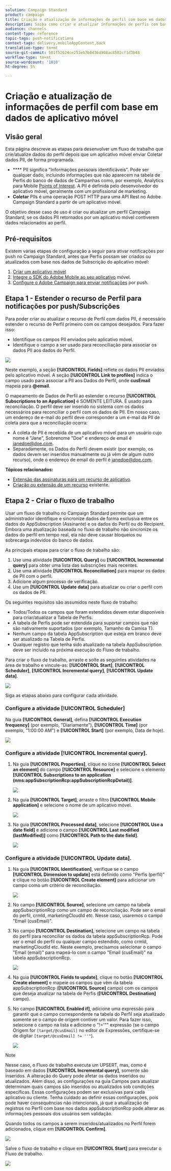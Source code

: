 ```yaml
---
solution: Campaign Standard
product: campaign
title: Criação e atualização de informações de perfil com base em dados de aplicativo móvel
description: Saiba como criar e atualizar informações de perfis com base nos dados de aplicativos móveis.
audience: channels
content-type: reference
topic-tags: push-notifications
context-tags: delivery,mobileAppContent,back
translation-type: tm+mt
source-git-commit: 501f52624ce253eb7b0d36d908ac8502cf1d3b48
workflow-type: tm+mt
source-wordcount: '1010'
ht-degree: 5%

---
```



# Criação e atualização de informações de perfil com base em dados de aplicativo móvel

## Visão geral

Esta página descreve as etapas para desenvolver um fluxo de trabalho que crie/atualize dados do perfil depois que um aplicativo móvel enviar Coletar dados PII, de forma programada.

* **** PII significa &quot;Informações pessoais identificáveis&quot;. Pode ser qualquer dado, incluindo informações que não aparecem na tabela de Perfis do banco de dados de Campanhas como, por exemplo, Analytics para Mobile [Points of Interest](../../integrating/using/about-campaign-points-of-interest-data-integration.md). A PII é definida pelo desenvolvedor do aplicativo móvel, geralmente com um profissional de marketing.
* **Coletar** PIIs é uma operação POST HTTP para uma API Rest no Adobe Campaign Standard a partir de um aplicativo móvel.

O objetivo desse caso de uso é criar ou atualizar um perfil Campaign Standard, se os dados PII retornados por um aplicativo móvel contiverem dados relacionados ao perfil.

## Pré-requisitos

Existem várias etapas de configuração a seguir para ativar notificações por push no Campaign Standard, antes que Perfis possam ser criados ou atualizados com base nos dados de Subscrição do aplicativo móvel:

1. [Criar um aplicativo móvel](../../administration/using/configuring-a-mobile-application.md)
1. [Integre o SDK do Adobe Mobile ao seu aplicativo](https://helpx.adobe.com/br/campaign/kb/integrate-mobile-sdk.html) móvel.
1. [Configure o Adobe Campaign para enviar notificações](https://helpx.adobe.com/br/campaign/kb/configuring-app-sdkv4.html) por push.

## Etapa 1 - Estender o recurso de Perfil para notificações por push/Subscrições

Para poder criar ou atualizar o recurso de Perfil com dados PII, é necessário estender o recurso de Perfil primeiro com os campos desejados. Para fazer isso:

* Identifique os campos PII enviados pelo aplicativo móvel.
* Identifique o campo a ser usado para reconciliação para associar os dados PII aos dados do Perfil.

![](assets/update_profile1.png)

Neste exemplo, a seção **[!UICONTROL Fields]** reflete os dados PII enviados pelo aplicativo móvel. A seção **[!UICONTROL Link to profiles]** indica o campo usado para associar a PII aos Dados do Perfil, onde **cusEmail** mapeia para **@email**.

O mapeamento de Dados de Perfil ao estender o recurso **[!UICONTROL Subscriptions to an Application]** é SOMENTE LEITURA. É usado para reconciliação. O perfil deve ser inserido no sistema com os dados necessários para reconciliar o perfil com os dados de PII. Em nosso caso, um endereço de e-mail do perfil deve corresponder a um e-mail da PII de coleta para que a reconciliação ocorra:

* A coleta de PII é recebida de um aplicativo móvel para um usuário cujo nome é &quot;Jane&quot;, Sobrenome &quot;Doe&quot; e endereço de email é janedoe@doe.com.
* Separadamente, os Dados do Perfil devem existir (por exemplo, os dados devem ser inseridos manualmente ou já vêm de algum outro recurso), onde o endereço de email do perfil é janedoe@doe.com.

**Tópicos relacionados:**

* [Extensão das assinaturas para um recurso de aplicativo](../../developing/using/extending-the-subscriptions-to-an-application-resource.md).
* [Criação ou extensão de um recurso](../../developing/using/key-steps-to-add-a-resource.md) existente.

## Etapa 2 - Criar o fluxo de trabalho

Usar um fluxo de trabalho no Campaign Standard permite que um administrador identifique e sincronize dados de forma exclusiva entre os dados do AppSubscription (Assinante) e os dados do Perfil ou do Recipient. Embora uma atualização baseada no fluxo de trabalho não sincronize os dados do perfil em tempo real, ela não deve causar bloqueios ou sobrecarga indevidos do banco de dados.

As principais etapas para criar o fluxo de trabalho são:

1. Use uma atividade **[!UICONTROL Query]** ou **[!UICONTROL Incremental query]** para obter uma lista das subscrições mais recentes.
1. Use uma atividade **[!UICONTROL Reconciliation]** para mapear os dados de PII com o perfil.
1. Adicione algum processo de verificação.
1. Use um **[!UICONTROL Update data]** para atualizar ou criar o perfil com os dados de PII.

Os seguintes requisitos são assumidos neste fluxo de trabalho:

* Todos/Todos os campos que foram estendidos devem estar disponíveis para criar/atualizar a Tabela de Perfis.
* A tabela de Perfis pode ser estendida para suportar campos que não são nativamente suportados (por exemplo, Tamanho da Camisa T).
* Nenhum campo da tabela AppSubscription que esteja em branco deve ser atualizado na Tabela de Perfis.
* Qualquer registro que tenha sido atualizado na tabela AppSubscription deve ser incluído na próxima execução do Fluxo de trabalho.

Para criar o fluxo de trabalho, arraste e solte as seguintes atividades na área de trabalho e vincule-as: **[!UICONTROL Start]**, **[!UICONTROL Scheduler]**, **[!UICONTROL Incremental query]**, **[!UICONTROL Update data]**.

![](assets/update_profile0.png)

Siga as etapas abaixo para configurar cada atividade.

### Configure a atividade **[!UICONTROL Scheduler]**

Na guia **[!UICONTROL General]**, defina **[!UICONTROL Execution frequency]** (por exemplo, &quot;Diariamente&quot;), **[!UICONTROL Time]** (por exemplo, &quot;1:00:00 AM&quot;) e **[!UICONTROL Start]** (por exemplo, Data de hoje).

![](assets/update_profile2.png)

### Configure a atividade **[!UICONTROL Incremental query]**.

1. Na guia **[!UICONTROL Properties]**, clique no ícone **[!UICONTROL Select an element]** do campo **[!UICONTROL Resource]** e selecione o elemento **[!UICONTROL Subscriptions to an application (nms:appSubscriptionRcp:appSubscriptionRcpDetail)]**.

   ![](assets/update_profile3.png)

1. Na guia **[!UICONTROL Target]**, arraste o filtro **[!UICONTROL Mobile application]** e selecione o nome de um aplicativo móvel.

   ![](assets/update_profile4.png)

1. Na guia **[!UICONTROL Processed data]**, selecione **[!UICONTROL Use a date field]** e adicione o campo **[!UICONTROL Last modified (lastModified)]** como **[!UICONTROL Path to the date field]**.

   ![](assets/update_profile5.png)

### Configure a atividade **[!UICONTROL Update data]**.

1. Na guia **[!UICONTROL Identification]**, verifique se o campo **[!UICONTROL Dimension to update]** está definido como &quot;Perfis (perfil)&quot; e clique no botão **[!UICONTROL Create element]** para adicionar um campo como um critério de reconciliação.

   ![](assets/update_profile_createelement.png)

1. No campo **[!UICONTROL Source]**, selecione um campo na tabela appSubscriptionRcp como um campo de reconciliação. Pode ser o email do perfil, crmId, marketingCloudId etc. Nesse caso, usaremos o campo &quot;Email (cusEmail)&quot;.

1. No campo **[!UICONTROL Destination]**, selecione um campo na tabela do perfil para reconciliar os dados da tabela appSubscriptionRcp. Pode ser o email do perfil ou qualquer campo estendido, como crmId, marketingCloudId etc. Neste exemplo, precisamos selecionar o campo &quot;Email (email)&quot; para mapeá-lo com o campo &quot;Email (cusEmail)&quot; na tabela appSubscriptionRcp.

   ![](assets/update_profile7.png)

1. Na guia **[!UICONTROL Fields to update]**, clique no botão **[!UICONTROL Create element]** e mapeie os campos que vêm da tabela appSubscriptionRcp (**[!UICONTROL Source]** campo) com os campos que deseja atualizar na tabela de Perfis (**[!UICONTROL Destination]** campo).

1. No campo **[!UICONTROL Enabled if]**, adicione uma expressão para garantir que o campo correspondente na tabela do Perfil seja atualizado somente se o campo de origem contiver um valor. Para fazer isso, selecione o campo na lista e adicione o &quot;!=&#39;&quot;&quot; expressão (se o campo Origem for `[target/@cusEmail]` no editor de Expressões, certifique-se de digitar `[target/@cusEmail] != ''"`).

   ![](assets/update_profile8.png)

>[!NOTE]
>
>Nesse caso, o Fluxo de trabalho executa um UPSERT, mas, como é baseado em dados **[!UICONTROL Incremental query]**, somente são inseridos. A alteração do Query pode afetar os dados inseridos ou atualizados.
>Além disso, as configurações na guia Campos para atualizar determinam quais campos são inseridos ou atualizados sob condições específicas. Essas configurações podem ser exclusivas para cada aplicativo ou cliente.
>Tenha cuidado ao definir essas configurações, pois pode haver consequências não intencionais, já que a atualização de registros no Perfil com base nos dados appSubscriptionRcp pode alterar as informações pessoais dos usuários sem validação.

Quando todos os campos a serem inseridos/atualizados no Perfil forem adicionados, clique em **[!UICONTROL Confirm]**.

![](assets/update_profile9.png)

Salve o fluxo de trabalho e clique em **[!UICONTROL Start]** para executar o Fluxo de trabalho.

![](assets/update_profile10.png)
